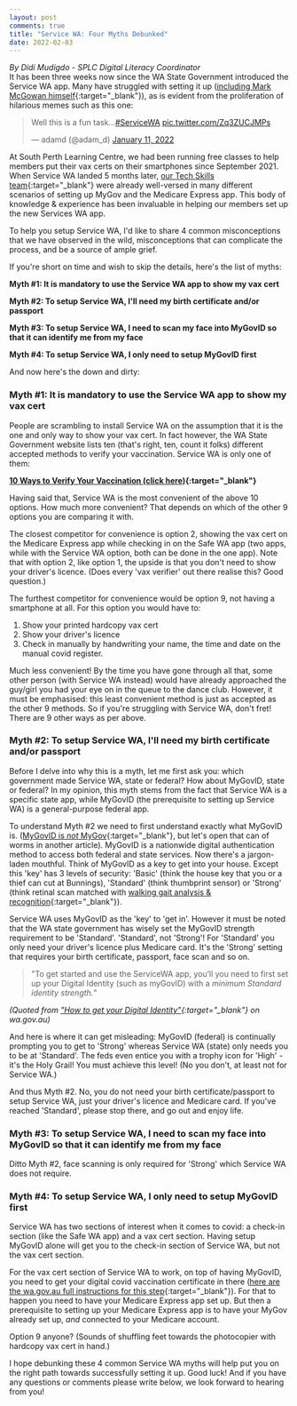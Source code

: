 ```yaml
---
layout: post
comments: true
title: "Service WA: Four Myths Debunked"
date: 2022-02-03
---
```

*By Didi Mudigdo - SPLC Digital Literacy Coordinator*  
It has been three weeks now since the WA State Government introduced the  Service WA app. Many have struggled with setting it up ([including Mark McGowan himself](https://www.perthnow.com.au/news/coronavirus/servicewa-15-million-west-australians-yet-to-download-app-as-premier-concedes-it-is-complex-c-5541739){:target="_blank"}), as is evident from the proliferation of hilarious memes such as this one:

<blockquote class="twitter-tweet"><p lang="en" dir="ltr">Well this is a fun task…<a href="https://twitter.com/hashtag/ServiceWA?src=hash&amp;ref_src=twsrc%5Etfw">#ServiceWA</a> <a href="https://t.co/Zq3ZUCJMPs">pic.twitter.com/Zq3ZUCJMPs</a></p>&mdash; adamd (@adam_d) <a href="https://twitter.com/adam_d/status/1480709952238850050?ref_src=twsrc%5Etfw">January 11, 2022</a></blockquote> <script async src="https://platform.twitter.com/widgets.js" charset="utf-8"></script>

At South Perth Learning Centre, we had been running free classes to help members put their vax certs on their smartphones since September 2021. When Service WA landed 5 months later, [our Tech Skills team](https://splconline.org.au/people/){:target="_blank"} were already well-versed in many different scenarios of setting up MyGov and the Medicare Express app. This body of knowledge & experience has been invaluable in helping our members set up the new Services WA app.

To help you setup Service WA, I'd like to share 4 common misconceptions that we have observed in the wild, misconceptions that can complicate the process, and be a source of ample grief.

If you're short on time and wish to skip the details, here's the list of myths:

**Myth #1: It is mandatory to use the Service WA app to show my vax cert**

**Myth #2: To setup Service WA, I'll need my birth certificate and/or passport**

**Myth #3: To setup Service WA, I need to scan my face into MyGovID so that it can identify me from my face**

**Myth #4: To setup Service WA, I only need to setup MyGovID first**

And now here's the down and dirty:

### Myth #1: It is mandatory to use the Service WA app to show my vax cert

People are scrambling to install Service WA on the assumption that it is the one and only way to show your vax cert. In fact however, the WA State Government website lists ten (that's right, ten, count it folks) different accepted methods to verify your vaccination. Service WA is only one of them:

**[10 Ways to Verify Your Vaccination (click here)](https://www.wa.gov.au/government/covid-19-coronavirus/covid-19-coronavirus-what-proof-of-covid-19-vaccinations-can-i-use){:target="_blank"}**

Having said that, Service WA is the most convenient of the above 10 options. How much more convenient? That depends on which of the other 9 options you are comparing it with.

The closest competitor for convenience is option 2, showing the vax cert on the Medicare Express app while checking in on the Safe WA app (two apps, while with the Service WA option, both can be done in the one app). Note that with option 2, like option 1, the upside is that you don't need to show your driver's licence. (Does every 'vax verifier' out there realise this? Good question.)

The furthest competitor for convenience would be option 9, not having a smartphone at all. For this option you would have to:

1. Show your printed hardcopy vax cert
2. Show your driver's licence
3. Check in manually by handwriting your name, the time and date on the manual covid register.

Much less convenient! By the time you have gone through all that, some other person (with Service WA instead) would have already approached the guy/girl you had your eye on in the queue to the dance club. However, it must be emphasised: this least convenient method is just as accepted as the other 9 methods. So if you're struggling with Service WA, don't fret! There are 9 other ways as per above.

### Myth #2: To setup Service WA, I'll need my birth certificate and/or passport

Before I delve into why this is a myth, let me first ask you: which government made Service WA, state or federal? How about MyGovID, state or federal? In my opinion, this myth stems from the fact that Service WA is a specific state app, while MyGovID (the prerequisite to setting up Service WA) is a general-purpose federal app.

To understand Myth #2 we need to first understand exactly what MyGovID is. ([MyGovID is *not* MyGov](https://www.mygovid.gov.au/using-mygovid-mygov){:target="_blank"}, but let's open that can of worms in another article). MyGovID is a nationwide digital authentication method to access both federal and state services. Now there's a jargon-laden mouthful. Think of MyGovID as a key to get into your house. Except this 'key' has 3 levels of security: 'Basic' (think the house key that you or a thief can cut at Bunnings), 'Standard' (think thumbprint sensor) or 'Strong' (think retinal scan matched with [walking gait analysis & recognition](https://recfaces.com/articles/what-is-gait-recognition){:target="_blank"}).

Service WA uses MyGovID as the 'key' to 'get in'. However it must be noted that the WA state government has wisely set the MyGovID strength requirement to be 'Standard'. 'Standard', not 'Strong'! For 'Standard' you only need your driver's licence plus Medicare card. It's the 'Strong' setting that requires your birth certificate, passport, face scan and so on.

> "To get started and use the ServiceWA app, you’ll you need to first set up your Digital Identity (such as myGovID) with a *minimum Standard identity strength.*"

*(Quoted from ["How to get your Digital Identity"](https://www.wa.gov.au/government/multi-step-guides/servicewa-app-support/how-get-your-digital-identity){:target="_blank"} on wa.gov.au)*

And here is where it can get misleading: MyGovID (federal) is continually prompting you to get to 'Strong' whereas Service WA (state) only needs you to be at 'Standard'. The feds even entice you with a trophy icon for 'High' - it's the Holy Grail! You must achieve this level! (No you don't, at least not for Service WA.)

And thus Myth #2. No, you do not need your birth certificate/passport to setup Service WA, just your driver's licence and Medicare card. If you've reached 'Standard', please stop there, and go out and enjoy life.

### Myth #3: To setup Service WA, I need to scan my face into MyGovID so that it can identify me from my face

Ditto Myth #2, face scanning is only required for 'Strong' which Service WA does not require.

### Myth #4: To setup Service WA, I only need to setup MyGovID first
Service WA has two sections of interest when it comes to covid: a check-in section (like the Safe WA app) and a vax cert section. Having setup MyGovID alone will get you to the check-in section of Service WA, but not the vax cert section.

For the vax cert section of Service WA to work, on top of having MyGovID, you need to get your digital covid vaccination certificate in there ([here are the wa.gov.au full instructions for this step](https://www.wa.gov.au/government/multi-step-guides/servicewa-app-support/how-import-your-covid-19-digital-certificate-the-servicewa-app){:target="_blank"}). For that to happen you need to have your Medicare Express app set up. But then a prerequisite to setting up your Medicare Express app is to have your MyGov already set up, *and* connected to your Medicare account.

Option 9 anyone? (Sounds of shuffling feet towards the photocopier with hardcopy vax cert in hand.)
 
I hope debunking these 4 common Service WA myths will help put you on the right path towards successfully setting it up. Good luck! And if you have any questions or comments please write below, we look forward to hearing from you!
